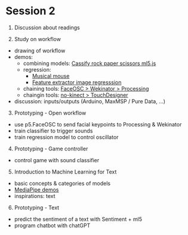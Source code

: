 # Session 2

1. Discussion about readings


2. Study on workflow
  - drawing of workflow
  - demos:
    - combining models: [Cassify rock paper scissors ml5.js](https://editor.p5js.org/tlsaeger/sketches/xL2DrkcEb)
    - regression:
      - [Musical mouse](https://editor.p5js.org/ml5/sketches/NeuralNetwork_musical_mouse)
      - [Feature extractor image regresssion](https://editor.p5js.org/ml5/sketches/FeatureExtractor_Image_Regression)
    - chaining tools: [FaceOSC > Wekinator > Processing](https://vimeo.com/175947130)
    - chaingin tools: [no-kinect > TouchDesigner](https://www.youtube.com/watch?v=DpGHWa2gOcc)
  - discussion: inputs/outputs (Arduino, MaxMSP / Pure Data, ...)


3. Prototyping - Open workflow
  - use p5.FaceOSC to send facial keypoints to Processing & Wekinator
  - train classifier to trigger sounds
  - train regression model to control oscillator

4. Prototyping - Game controller
  - control game with sound classifier

5. Introduction to Machine Learning for Text
  - basic concepts & categories of models
  - [MediaPipe demos](https://mediapipe-studio.webapps.google.com/home)
  - inspirations: text

6. Prototyping - Text
  - predict the sentiment of a text with Sentiment + ml5
  - program chatbot with chatGPT
